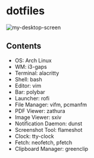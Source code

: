 # dotfiles
![my-desktop-screen](https://user-images.githubusercontent.com/52068717/203508722-0ec39a4d-eb06-4d67-9478-c55369a5ccd8.png)

## Contents
- OS: Arch Linux
- WM: i3-gaps
- Terminal: alacritty
- Shell: bash
- Editor: vim
- Bar: polybar
- Launcher: rofi
- File Manager: vifm, pcmanfm
- PDF Viewer: zathura
- Image Viewer: sxiv
- Notification Daemon: dunst
- Screenshot Tool: flameshot
- Clock: tty-clock
- Fetch: neofetch, pfetch
- Clipboard Manager: greenclip
